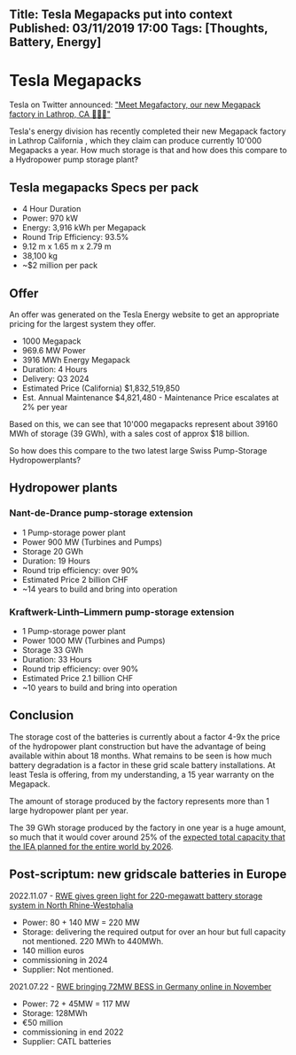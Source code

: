 Title: Tesla Megapacks put into context
Published: 03/11/2019 17:00 
Tags: [Thoughts, Battery, Energy] 
---

# Tesla Megapacks

Tesla on Twitter announced: ["Meet Megafactory, our new Megapack factory in Lathrop, CA 🔋🔋🔋"](https://t.co/aw85eHECXI)

Tesla's energy division has recently completed their new Megapack factory in Lathrop California , which they claim can produce currently 10'000 Megapacks a year. How much storage is that and how does this compare to a Hydropower pump storage plant?

## Tesla megapacks Specs per pack 

- 4 Hour Duration 
- Power: 970 kW 
- Energy: 3,916 kWh per Megapack 
- Round Trip Efficiency: 93.5% 
- 9.12 m x 1.65 m x 2.79 m 
- 38,100 kg
- ~$2 million per pack

## Offer 

An offer was generated on the Tesla Energy website to get an appropriate pricing for the largest system they offer.

- 1000 Megapack 
- 969.6 MW Power 
- 3916 MWh Energy Megapack 
- Duration: 4 Hours 
- Delivery: Q3 2024 
- Estimated Price (California) $1,832,519,850 
- Est. Annual Maintenance $4,821,480 - Maintenance Price escalates at 2% per year

Based on this, we can see that 10'000 megapacks represent about 39160 MWh of storage (39 GWh), with a sales cost of approx $18 billion. 

So how does this compare to the two latest large Swiss Pump-Storage Hydropowerplants?

## Hydropower plants

### Nant-de-Drance pump-storage extension

- 1 Pump-storage power plant
- Power 900 MW (Turbines and Pumps)
- Storage 20 GWh
- Duration: 19 Hours
- Round trip efficiency: over 90%
- Estimated Price 2 billion CHF
- ~14 years to build and bring into operation

### Kraftwerk-Linth–Limmern pump-storage extension

- 1 Pump-storage power plant
- Power 1000 MW (Turbines and Pumps)
- Storage 33 GWh
- Duration: 33 Hours
- Round trip efficiency: over 90%
- Estimated Price 2.1 billion CHF
- ~10 years to build and bring into operation


## Conclusion
The storage cost of the batteries is currently about a factor 4-9x the price of the hydropower plant construction but have the advantage of being available within about 18 months. What remains to be seen is how much battery degradation is a factor in these grid scale battery installations. At least Tesla is offering, from my understanding, a 15 year warranty on the Megapack.

The amount of storage produced by the factory represents more than 1 large hydropower plant per year.

The 39 GWh storage produced by the factory in one year is a huge amount, so much that it would cover around 25% of the [expected total capacity that the IEA planned for the entire world by 2026](https://www.iea.org/data-and-statistics/charts/battery-storage-capability-by-countries-2020-and-2026).

## Post-scriptum: new gridscale batteries in Europe

2022.11.07 - [RWE gives green light for 220-megawatt battery storage system in North Rhine-Westphalia](https://www.rwe.com/en/press/rwe-generation/2022-11-07-battery-storage-220-mw-neurath)

- Power: 80 + 140 MW = 220 MW
- Storage: delivering the required output for over an hour but full capacity not mentioned. 220 MWh to 440MWh.
- 140 million euros
- commissioning in 2024
- Supplier: Not mentioned.

2021.07.22 - [RWE bringing 72MW BESS in Germany online in November](https://www.rwe.com/en/press/rwe-ag/2021-07-22-rwe-builds-one-of-the-largest-battery-storage-facilities-in-germany)

- Power: 72 + 45MW = 117 MW
- Storage: 128MWh
- €50 million
- commissioning in end 2022
- Supplier: CATL batteries
